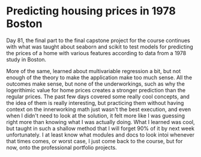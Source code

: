 # Predicting housing prices in 1978 Boston

Day 81, the final part to the final capstone project for the course continues with what was taught about seaborn and scikit to test models for predicting the prices of a home with various features according to data from a 1978 study in Boston.

More of the same, learned about multivariable regression a bit, but not enough of the theory to make the application make too much sense. All the outcomes make sense, but none of the underworkings, such as why the logerithimic value for home prices creates a stronger prediction than the regular prices. The past few days covered some really cool concepts, and the idea of them is really interesting, but practicing them without having context on the innerworking math just wasn't the best execution, and even when I didn't need to look at the solution, it felt more like I was guessing right more than knowing what I was actually doing. What I learned was cool, but taught in such a shallow method that I will forget 90% of it by next week unfortunately. I at least know what modules and docs to look intoi whenever that times comes, or worst case, I just come back to the course, but for now, onto the professional portfolio projects.